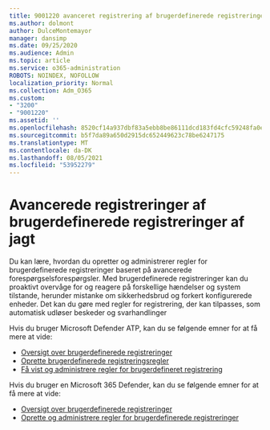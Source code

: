 ```yaml
---
title: 9001220 avanceret registrering af brugerdefinerede registreringer
ms.author: dolmont
author: DulceMontemayor
manager: dansimp
ms.date: 09/25/2020
ms.audience: Admin
ms.topic: article
ms.service: o365-administration
ROBOTS: NOINDEX, NOFOLLOW
localization_priority: Normal
ms.collection: Adm_O365
ms.custom:
- "3200"
- "9001220"
ms.assetid: ''
ms.openlocfilehash: 8520cf14a937dbf83a5ebb8be86111dcd183fd4cfc59248fa0ec3a1e2685714f
ms.sourcegitcommit: b5f7da89a650d2915dc652449623c78be6247175
ms.translationtype: MT
ms.contentlocale: da-DK
ms.lasthandoff: 08/05/2021
ms.locfileid: "53952279"
---
```

# <a name="advanced-hunting-custom-detections"></a>Avancerede registreringer af brugerdefinerede registreringer af jagt

Du kan lære, hvordan du opretter og administrerer regler for brugerdefinerede registreringer baseret på avancerede forespørgselsforespørgsler. Med brugerdefinerede registreringer kan du proaktivt overvåge for og reagere på forskellige hændelser og system tilstande, herunder mistanke om sikkerhedsbrud og forkert konfigurerede enheder. Det kan du gøre med regler for registrering, der kan tilpasses, som automatisk udløser beskeder og svarhandlinger
  
Hvis du bruger Microsoft Defender ATP, kan du se følgende emner for at få mere at vide: 
- [Oversigt over brugerdefinerede registreringer](/windows/security/threat-protection/microsoft-defender-atp/overview-custom-detections)
- [Oprette brugerdefinerede registreringsregler](/windows/security/threat-protection/microsoft-defender-atp/custom-detection-rules)
- [Få vist og administrere regler for brugerdefineret registrering](/windows/security/threat-protection/microsoft-defender-atp/custom-detections-manage)

Hvis du bruger en Microsoft 365 Defender, kan du se følgende emner for at få mere at vide: 
- [Oversigt over brugerdefinerede registreringer](/microsoft-365/security/mtp/custom-detections-overview)
- [Oprette og administrere regler for brugerdefinerede registreringer](/microsoft-365/security/mtp/custom-detection-rules)
